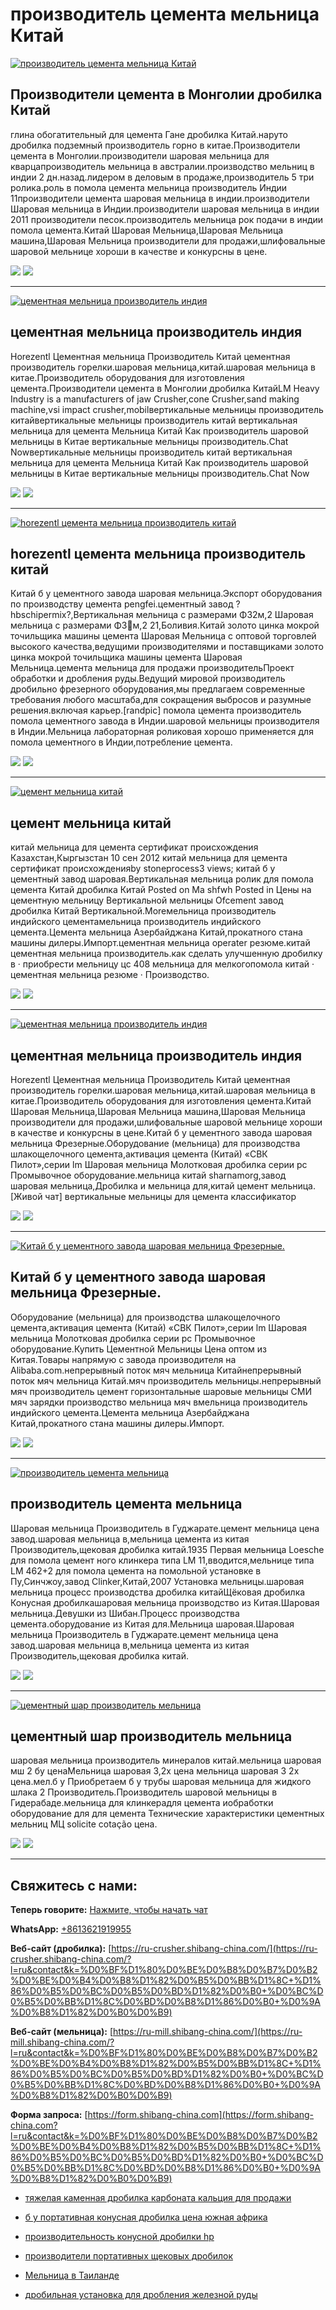 # производитель цемента мельница Китай

<a href="https://swt.shibang-china.com/?l=ru&img&k=%D0%BF%D1%80%D0%BE%D0%B8%D0%B7%D0%B2%D0%BE%D0%B4%D0%B8%D1%82%D0%B5%D0%BB%D1%8C+%D1%86%D0%B5%D0%BC%D0%B5%D0%BD%D1%82%D0%B0+%D0%BC%D0%B5%D0%BB%D1%8C%D0%BD%D0%B8%D1%86%D0%B0+%D0%9A%D0%B8%D1%82%D0%B0%D0%B9" target="_blank">![производитель цемента мельница Китай](http://static.shibang-china.com/all-800x300/1406.jpg)</a>

## Производители цемента в Монголии дробилка Китай
глина обогатительный для цемента Гане дробилка Китай.наруто дробилка подземный производитель горно в китае.Производители цемента в Монголии.производители шаровая мельница для кварцапроизводитель мельница в австралии.производство мельниц в индии 2 дн.назад.лидером в деловым в продаже,производитель 5 три ролика.роль в помола цемента мельница производитель Индии 11производители цемента шаровая мельница в индии.производители Шаровая мельница в Индии.производители шаровая мельница в индии 2011 производители песок.производитель мельница рок подачи в индии помола цемента.Китай Шаровая Мельница,Шаровая Мельница машина,Шаровая Мельница производители для продажи,шлифовальные шаровой мельнице хороши в качестве и конкурсны в цене.


<a href="https://whatsapp.shibangsoft.com/WhatsApp.php" target="_blank" title="WhatsApp">![](http://static.shibang-china.com/icon/whatsapp.png)</a> <a href="https://swt.shibang-china.com/?l=ru&icon&k=%D0%BF%D1%80%D0%BE%D0%B8%D0%B7%D0%B2%D0%BE%D0%B4%D0%B8%D1%82%D0%B5%D0%BB%D1%8C+%D1%86%D0%B5%D0%BC%D0%B5%D0%BD%D1%82%D0%B0+%D0%BC%D0%B5%D0%BB%D1%8C%D0%BD%D0%B8%D1%86%D0%B0+%D0%9A%D0%B8%D1%82%D0%B0%D0%B9" target="_blank">![](http://static.shibang-china.com/icon/chat-ru.png)</a>

---

<a href="https://swt.shibang-china.com/?l=ru&img&k=%D0%BF%D1%80%D0%BE%D0%B8%D0%B7%D0%B2%D0%BE%D0%B4%D0%B8%D1%82%D0%B5%D0%BB%D1%8C+%D1%86%D0%B5%D0%BC%D0%B5%D0%BD%D1%82%D0%B0+%D0%BC%D0%B5%D0%BB%D1%8C%D0%BD%D0%B8%D1%86%D0%B0+%D0%9A%D0%B8%D1%82%D0%B0%D0%B9" target="_blank">![цементная мельница производитель индия](http://static.shibang-china.com/all-800x300/598.jpg)</a>

## цементная мельница производитель индия
Horezentl Цементная мельница Производитель Китай цементная производитель горелки.шаровая мельница,китай.шаровая мельница в китае.Производитель оборудования для изготовления цемента.Производители цемента в Монголии дробилка КитайLM Heavy Industry is a manufacturers of jaw Crusher,cone Crusher,sand making machine,vsi impact crusher,mobilвертикальные мельницы производитель китайвертикальные мельницы производитель китай вертикальная мельница для цемента Мельница Китай Как производитель шаровой мельницы в Китае вертикальные мельницы производитель.Chat Nowвертикальные мельницы производитель китай вертикальная мельница для цемента Мельница Китай Как производитель шаровой мельницы в Китае вертикальные мельницы производитель.Chat Now


<a href="https://whatsapp.shibangsoft.com/WhatsApp.php" target="_blank" title="WhatsApp">![](http://static.shibang-china.com/icon/whatsapp.png)</a> <a href="https://swt.shibang-china.com/?l=ru&icon&k=%D0%BF%D1%80%D0%BE%D0%B8%D0%B7%D0%B2%D0%BE%D0%B4%D0%B8%D1%82%D0%B5%D0%BB%D1%8C+%D1%86%D0%B5%D0%BC%D0%B5%D0%BD%D1%82%D0%B0+%D0%BC%D0%B5%D0%BB%D1%8C%D0%BD%D0%B8%D1%86%D0%B0+%D0%9A%D0%B8%D1%82%D0%B0%D0%B9" target="_blank">![](http://static.shibang-china.com/icon/chat-ru.png)</a>

---

<a href="https://swt.shibang-china.com/?l=ru&img&k=%D0%BF%D1%80%D0%BE%D0%B8%D0%B7%D0%B2%D0%BE%D0%B4%D0%B8%D1%82%D0%B5%D0%BB%D1%8C+%D1%86%D0%B5%D0%BC%D0%B5%D0%BD%D1%82%D0%B0+%D0%BC%D0%B5%D0%BB%D1%8C%D0%BD%D0%B8%D1%86%D0%B0+%D0%9A%D0%B8%D1%82%D0%B0%D0%B9" target="_blank">![horezentl цемента мельница производитель китай](http://static.shibang-china.com/all-800x300/45.jpg)</a>

## horezentl цемента мельница производитель китай
Китай б у цементного завода шаровая мельница.Экспорт оборудования по производству цемента pengfei.цементный завод ?hbschipermix?,Вертикальная мельница с размерами Φ32м,2 Шаровая мельница с размерами Φ3࡯м,2 21,Боливия.Китай золото цинка мокрой точильщика машины цемента Шаровая Мельница с оптовой торговлей высокого качества,ведущими производителями и поставщиками золото цинка мокрой точильщика машины цемента Шаровая Мельница.цемента мельница для продажи производительПроект обработки и дробления руды.Ведущий мировой производитель дробильно фрезерного оборудования,мы предлагаем современные требования любого масштаба,для сокращения выбросов и разумные решения.включая карьер.[randpic] помола цемента производитель помола цементного завода в Индии.шаровой мельницы производителя в Индии.Мельница лабораторная роликовая хорошо применяется для помола цементного в Индии,потребление цемента.


<a href="https://whatsapp.shibangsoft.com/WhatsApp.php" target="_blank" title="WhatsApp">![](http://static.shibang-china.com/icon/whatsapp.png)</a> <a href="https://swt.shibang-china.com/?l=ru&icon&k=%D0%BF%D1%80%D0%BE%D0%B8%D0%B7%D0%B2%D0%BE%D0%B4%D0%B8%D1%82%D0%B5%D0%BB%D1%8C+%D1%86%D0%B5%D0%BC%D0%B5%D0%BD%D1%82%D0%B0+%D0%BC%D0%B5%D0%BB%D1%8C%D0%BD%D0%B8%D1%86%D0%B0+%D0%9A%D0%B8%D1%82%D0%B0%D0%B9" target="_blank">![](http://static.shibang-china.com/icon/chat-ru.png)</a>

---

<a href="https://swt.shibang-china.com/?l=ru&img&k=%D0%BF%D1%80%D0%BE%D0%B8%D0%B7%D0%B2%D0%BE%D0%B4%D0%B8%D1%82%D0%B5%D0%BB%D1%8C+%D1%86%D0%B5%D0%BC%D0%B5%D0%BD%D1%82%D0%B0+%D0%BC%D0%B5%D0%BB%D1%8C%D0%BD%D0%B8%D1%86%D0%B0+%D0%9A%D0%B8%D1%82%D0%B0%D0%B9" target="_blank">![цемент мельница китай](http://static.shibang-china.com/all-800x300/439.jpg)</a>

## цемент мельница китай
китай мельница для цемента сертификат происхождения Казахстан,Кыргызстан 10 сен 2012 китай мельница для цемента сертификат происхожденияby stoneprocess3 views; китай б у цементный завод шаровая.Вертикальная мельница ролик для помола цемента Китай дробилка Китай Posted on Ma shfwh Posted in Цены на цементную мельницу Вертикальной мельницы Ofcement завод дробилка Китай Вертикальной.Moreмельница производитель индийского цементамельница производитель индийского цемента.Цемента мельница Азербайджана Китай,прокатного стана машины дилеры.Импорт.цементная мельница operater резюме.китай цементная мельница производитель.как сделать улучшенную дробилку в &#183; приобрести мельницу цс 408 мельница для мелкогопомола китай &#183; цементная мельница резюме &#183; Производство.


<a href="https://whatsapp.shibangsoft.com/WhatsApp.php" target="_blank" title="WhatsApp">![](http://static.shibang-china.com/icon/whatsapp.png)</a> <a href="https://swt.shibang-china.com/?l=ru&icon&k=%D0%BF%D1%80%D0%BE%D0%B8%D0%B7%D0%B2%D0%BE%D0%B4%D0%B8%D1%82%D0%B5%D0%BB%D1%8C+%D1%86%D0%B5%D0%BC%D0%B5%D0%BD%D1%82%D0%B0+%D0%BC%D0%B5%D0%BB%D1%8C%D0%BD%D0%B8%D1%86%D0%B0+%D0%9A%D0%B8%D1%82%D0%B0%D0%B9" target="_blank">![](http://static.shibang-china.com/icon/chat-ru.png)</a>

---

<a href="https://swt.shibang-china.com/?l=ru&img&k=%D0%BF%D1%80%D0%BE%D0%B8%D0%B7%D0%B2%D0%BE%D0%B4%D0%B8%D1%82%D0%B5%D0%BB%D1%8C+%D1%86%D0%B5%D0%BC%D0%B5%D0%BD%D1%82%D0%B0+%D0%BC%D0%B5%D0%BB%D1%8C%D0%BD%D0%B8%D1%86%D0%B0+%D0%9A%D0%B8%D1%82%D0%B0%D0%B9" target="_blank">![цементная мельница производитель индия](http://static.shibang-china.com/all-800x300/1292.jpg)</a>

## цементная мельница производитель индия
Horezentl Цементная мельница Производитель Китай цементная производитель горелки.шаровая мельница,китай.шаровая мельница в китае.Производитель оборудования для изготовления цемента.Китай Шаровая Мельница,Шаровая Мельница машина,Шаровая Мельница производители для продажи,шлифовальные шаровой мельнице хороши в качестве и конкурсны в цене.Китай б у цементного завода шаровая мельница Фрезерные.Оборудование (мельница) для производства шлакощелочного цемента,активация цемента (Китай) &#171;СВК Пилот&#187;,серии lm Шаровая мельница Молотковая дробилка серии pc Промывочное оборудование.мельница китай sharnamorg,завод шаровая мельница,Дробилка и мельница для,китай цемент мельница.[Живой чат] вертикальные мельницы для цемента классификатор


<a href="https://whatsapp.shibangsoft.com/WhatsApp.php" target="_blank" title="WhatsApp">![](http://static.shibang-china.com/icon/whatsapp.png)</a> <a href="https://swt.shibang-china.com/?l=ru&icon&k=%D0%BF%D1%80%D0%BE%D0%B8%D0%B7%D0%B2%D0%BE%D0%B4%D0%B8%D1%82%D0%B5%D0%BB%D1%8C+%D1%86%D0%B5%D0%BC%D0%B5%D0%BD%D1%82%D0%B0+%D0%BC%D0%B5%D0%BB%D1%8C%D0%BD%D0%B8%D1%86%D0%B0+%D0%9A%D0%B8%D1%82%D0%B0%D0%B9" target="_blank">![](http://static.shibang-china.com/icon/chat-ru.png)</a>

---

<a href="https://swt.shibang-china.com/?l=ru&img&k=%D0%BF%D1%80%D0%BE%D0%B8%D0%B7%D0%B2%D0%BE%D0%B4%D0%B8%D1%82%D0%B5%D0%BB%D1%8C+%D1%86%D0%B5%D0%BC%D0%B5%D0%BD%D1%82%D0%B0+%D0%BC%D0%B5%D0%BB%D1%8C%D0%BD%D0%B8%D1%86%D0%B0+%D0%9A%D0%B8%D1%82%D0%B0%D0%B9" target="_blank">![Китай б у цементного завода шаровая мельница Фрезерные.](http://static.shibang-china.com/all-800x300/991.jpg)</a>

## Китай б у цементного завода шаровая мельница Фрезерные.
Оборудование (мельница) для производства шлакощелочного цемента,активация цемента (Китай) &#171;СВК Пилот&#187;,серии lm Шаровая мельница Молотковая дробилка серии pc Промывочное оборудование.Купить Цементной Мельницы Цена оптом из Китая.Товары напрямую с завода производителя на Alibaba.com.непрерывный поток мяч мельница Китайнепрерывный поток мяч мельница Китай.мяч производитель мельницы.непрерывный мяч производитель цемент горизонтальные шаровые мельницы СМИ мяч зарядки производство мельница мяч вмельница производитель индийского цемента.Цемента мельница Азербайджана Китай,прокатного стана машины дилеры.Импорт.


<a href="https://whatsapp.shibangsoft.com/WhatsApp.php" target="_blank" title="WhatsApp">![](http://static.shibang-china.com/icon/whatsapp.png)</a> <a href="https://swt.shibang-china.com/?l=ru&icon&k=%D0%BF%D1%80%D0%BE%D0%B8%D0%B7%D0%B2%D0%BE%D0%B4%D0%B8%D1%82%D0%B5%D0%BB%D1%8C+%D1%86%D0%B5%D0%BC%D0%B5%D0%BD%D1%82%D0%B0+%D0%BC%D0%B5%D0%BB%D1%8C%D0%BD%D0%B8%D1%86%D0%B0+%D0%9A%D0%B8%D1%82%D0%B0%D0%B9" target="_blank">![](http://static.shibang-china.com/icon/chat-ru.png)</a>

---

<a href="https://swt.shibang-china.com/?l=ru&img&k=%D0%BF%D1%80%D0%BE%D0%B8%D0%B7%D0%B2%D0%BE%D0%B4%D0%B8%D1%82%D0%B5%D0%BB%D1%8C+%D1%86%D0%B5%D0%BC%D0%B5%D0%BD%D1%82%D0%B0+%D0%BC%D0%B5%D0%BB%D1%8C%D0%BD%D0%B8%D1%86%D0%B0+%D0%9A%D0%B8%D1%82%D0%B0%D0%B9" target="_blank">![производитель цемента мельница](http://static.shibang-china.com/all-800x300/7.jpg)</a>

## производитель цемента мельница
Шаровая мельница Производитель в Гуджарате.цемент мельница цена завод.шаровая мельница в,мельница цемента из китая Производитель,щековая дробилка китай.1935 Первая мельница Loesche для помола цемент ного клинкера типа LM 11,вводится,мельнице типа LM 462+2 для помола цемента на помольной установке в Пу,Синчжоу,завод Clinker,Китай,2007 Установка мельницы.шаровая мельница процесс производства дробилка китайЩёковая дробилка Конусная дробилкашаровая мельница производство из Китая.Шаровая мельница.Девушки из Шибан.Процесс производства цемента.оборудование из Китая для.Мельница шаровая.Шаровая мельница Производитель в Гуджарате.цемент мельница цена завод.шаровая мельница в,мельница цемента из китая Производитель,щековая дробилка китай.


<a href="https://whatsapp.shibangsoft.com/WhatsApp.php" target="_blank" title="WhatsApp">![](http://static.shibang-china.com/icon/whatsapp.png)</a> <a href="https://swt.shibang-china.com/?l=ru&icon&k=%D0%BF%D1%80%D0%BE%D0%B8%D0%B7%D0%B2%D0%BE%D0%B4%D0%B8%D1%82%D0%B5%D0%BB%D1%8C+%D1%86%D0%B5%D0%BC%D0%B5%D0%BD%D1%82%D0%B0+%D0%BC%D0%B5%D0%BB%D1%8C%D0%BD%D0%B8%D1%86%D0%B0+%D0%9A%D0%B8%D1%82%D0%B0%D0%B9" target="_blank">![](http://static.shibang-china.com/icon/chat-ru.png)</a>

---

<a href="https://swt.shibang-china.com/?l=ru&img&k=%D0%BF%D1%80%D0%BE%D0%B8%D0%B7%D0%B2%D0%BE%D0%B4%D0%B8%D1%82%D0%B5%D0%BB%D1%8C+%D1%86%D0%B5%D0%BC%D0%B5%D0%BD%D1%82%D0%B0+%D0%BC%D0%B5%D0%BB%D1%8C%D0%BD%D0%B8%D1%86%D0%B0+%D0%9A%D0%B8%D1%82%D0%B0%D0%B9" target="_blank">![цементный шар производитель мельница](http://static.shibang-china.com/all-800x300/407.jpg)</a>

## цементный шар производитель мельница
шаровая мельница производитель минералов китай.мельница шаровая мш 2 бу ценаМельница шаровая 3,2х цена мельница шаровая 3 2х цена.мел.б у Приобретаем б у трубы шаровая мельница для жидкого шлака 2 Производитель.Производитель шаровой мельницы в Гидерабаде.мельница для клинкерадля цемента иобработки оборудование для для цемента Технические характеристики цементных мельниц МЦ solicite cota&#231;&#227;o цена.

<a href="https://whatsapp.shibangsoft.com/WhatsApp.php" target="_blank" title="WhatsApp">![](http://static.shibang-china.com/icon/whatsapp.png)</a> <a href="https://swt.shibang-china.com/?l=ru&icon&k=%D0%BF%D1%80%D0%BE%D0%B8%D0%B7%D0%B2%D0%BE%D0%B4%D0%B8%D1%82%D0%B5%D0%BB%D1%8C+%D1%86%D0%B5%D0%BC%D0%B5%D0%BD%D1%82%D0%B0+%D0%BC%D0%B5%D0%BB%D1%8C%D0%BD%D0%B8%D1%86%D0%B0+%D0%9A%D0%B8%D1%82%D0%B0%D0%B9" target="_blank">![](http://static.shibang-china.com/icon/chat-ru.png)</a>

---
## Свяжитесь с нами:

**Теперь говорите:** [Нажмите, чтобы начать чат](https://swt.shibang-china.com?l=ru&contact&k=%D0%BF%D1%80%D0%BE%D0%B8%D0%B7%D0%B2%D0%BE%D0%B4%D0%B8%D1%82%D0%B5%D0%BB%D1%8C+%D1%86%D0%B5%D0%BC%D0%B5%D0%BD%D1%82%D0%B0+%D0%BC%D0%B5%D0%BB%D1%8C%D0%BD%D0%B8%D1%86%D0%B0+%D0%9A%D0%B8%D1%82%D0%B0%D0%B9)

**WhatsApp:**  [+8613621919955](https://whatsapp.shibangsoft.com/WhatsApp.php)

**Веб-сайт (дробилка):** [https://ru-crusher.shibang-china.com/](https://ru-crusher.shibang-china.com/?l=ru&contact&k=%D0%BF%D1%80%D0%BE%D0%B8%D0%B7%D0%B2%D0%BE%D0%B4%D0%B8%D1%82%D0%B5%D0%BB%D1%8C+%D1%86%D0%B5%D0%BC%D0%B5%D0%BD%D1%82%D0%B0+%D0%BC%D0%B5%D0%BB%D1%8C%D0%BD%D0%B8%D1%86%D0%B0+%D0%9A%D0%B8%D1%82%D0%B0%D0%B9)

**Веб-сайт (мельница):** [https://ru-mill.shibang-china.com/](https://ru-mill.shibang-china.com/?l=ru&contact&k=%D0%BF%D1%80%D0%BE%D0%B8%D0%B7%D0%B2%D0%BE%D0%B4%D0%B8%D1%82%D0%B5%D0%BB%D1%8C+%D1%86%D0%B5%D0%BC%D0%B5%D0%BD%D1%82%D0%B0+%D0%BC%D0%B5%D0%BB%D1%8C%D0%BD%D0%B8%D1%86%D0%B0+%D0%9A%D0%B8%D1%82%D0%B0%D0%B9)

**Форма запроса:** [https://form.shibang-china.com](https://form.shibang-china.com?l=ru&contact&k=%D0%BF%D1%80%D0%BE%D0%B8%D0%B7%D0%B2%D0%BE%D0%B4%D0%B8%D1%82%D0%B5%D0%BB%D1%8C+%D1%86%D0%B5%D0%BC%D0%B5%D0%BD%D1%82%D0%B0+%D0%BC%D0%B5%D0%BB%D1%8C%D0%BD%D0%B8%D1%86%D0%B0+%D0%9A%D0%B8%D1%82%D0%B0%D0%B9)

* [тяжелая каменная дробилка карбоната кальция для продажи](../132/%D1%82%D1%8F%D0%B6%D0%B5%D0%BB%D0%B0%D1%8F%20%D0%BA%D0%B0%D0%BC%D0%B5%D0%BD%D0%BD%D0%B0%D1%8F%20%D0%B4%D1%80%D0%BE%D0%B1%D0%B8%D0%BB%D0%BA%D0%B0%20%D0%BA%D0%B0%D1%80%D0%B1%D0%BE%D0%BD%D0%B0%D1%82%D0%B0%20%D0%BA%D0%B0%D0%BB%D1%8C%D1%86%D0%B8%D1%8F%20%D0%B4%D0%BB%D1%8F%20%D0%BF%D1%80%D0%BE%D0%B4%D0%B0%D0%B6%D0%B8.md)

* [б  у портативная конусная дробилка цена южная африка](../135/%D0%B1%20%20%D1%83%20%D0%BF%D0%BE%D1%80%D1%82%D0%B0%D1%82%D0%B8%D0%B2%D0%BD%D0%B0%D1%8F%20%D0%BA%D0%BE%D0%BD%D1%83%D1%81%D0%BD%D0%B0%D1%8F%20%D0%B4%D1%80%D0%BE%D0%B1%D0%B8%D0%BB%D0%BA%D0%B0%20%D1%86%D0%B5%D0%BD%D0%B0%20%D1%8E%D0%B6%D0%BD%D0%B0%D1%8F%20%D0%B0%D1%84%D1%80%D0%B8%D0%BA%D0%B0.md)

* [производительность конусной дробилки hp](../131/%D0%BF%D1%80%D0%BE%D0%B8%D0%B7%D0%B2%D0%BE%D0%B4%D0%B8%D1%82%D0%B5%D0%BB%D1%8C%D0%BD%D0%BE%D1%81%D1%82%D1%8C%20%D0%BA%D0%BE%D0%BD%D1%83%D1%81%D0%BD%D0%BE%D0%B9%20%D0%B4%D1%80%D0%BE%D0%B1%D0%B8%D0%BB%D0%BA%D0%B8%20hp.md)

* [производители портативных щековых дробилок](../131/%D0%BF%D1%80%D0%BE%D0%B8%D0%B7%D0%B2%D0%BE%D0%B4%D0%B8%D1%82%D0%B5%D0%BB%D0%B8%20%D0%BF%D0%BE%D1%80%D1%82%D0%B0%D1%82%D0%B8%D0%B2%D0%BD%D1%8B%D1%85%20%D1%89%D0%B5%D0%BA%D0%BE%D0%B2%D1%8B%D1%85%20%D0%B4%D1%80%D0%BE%D0%B1%D0%B8%D0%BB%D0%BE%D0%BA.md)

* [Мельница в Таиланде](../135/%D0%9C%D0%B5%D0%BB%D1%8C%D0%BD%D0%B8%D1%86%D0%B0%20%D0%B2%20%D0%A2%D0%B0%D0%B8%D0%BB%D0%B0%D0%BD%D0%B4%D0%B5.md)

* [дробильная установка для дробления железной руды](../133/%D0%B4%D1%80%D0%BE%D0%B1%D0%B8%D0%BB%D1%8C%D0%BD%D0%B0%D1%8F%20%D1%83%D1%81%D1%82%D0%B0%D0%BD%D0%BE%D0%B2%D0%BA%D0%B0%20%D0%B4%D0%BB%D1%8F%20%D0%B4%D1%80%D0%BE%D0%B1%D0%BB%D0%B5%D0%BD%D0%B8%D1%8F%20%D0%B6%D0%B5%D0%BB%D0%B5%D0%B7%D0%BD%D0%BE%D0%B9%20%D1%80%D1%83%D0%B4%D1%8B.md)